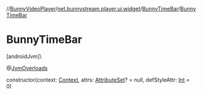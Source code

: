 //[BunnyVideoPlayer](../../../index.md)/[net.bunnystream.player.ui.widget](../index.md)/[BunnyTimeBar](index.md)/[BunnyTimeBar](-bunny-time-bar.md)

# BunnyTimeBar

[androidJvm]\

@[JvmOverloads](https://kotlinlang.org/api/latest/jvm/stdlib/kotlin-stdlib/kotlin.jvm/-jvm-overloads/index.html)

constructor(context: [Context](https://developer.android.com/reference/kotlin/android/content/Context.html), attrs: [AttributeSet](https://developer.android.com/reference/kotlin/android/util/AttributeSet.html)? = null, defStyleAttr: [Int](https://kotlinlang.org/api/latest/jvm/stdlib/kotlin-stdlib/kotlin/-int/index.html) = 0)
